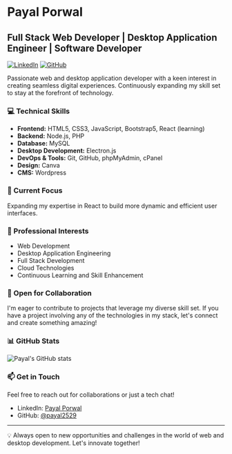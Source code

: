 # Payal Porwal
## Full Stack Web Developer | Desktop Application Engineer | Software Developer

[![LinkedIn](https://img.shields.io/badge/LinkedIn-Connect-blue)](https://www.linkedin.com/in/payal-porwal-6428341b0)
[![GitHub](https://img.shields.io/badge/GitHub-Follow-181717)](https://github.com/payal2529)

Passionate web and desktop application developer with a keen interest in creating seamless digital experiences. Continuously expanding my skill set to stay at the forefront of technology.

### 💻 Technical Skills
- **Frontend:** HTML5, CSS3, JavaScript, Bootstrap5, React (learning)
- **Backend:** Node.js, PHP
- **Database:** MySQL
- **Desktop Development:** Electron.js
- **DevOps & Tools:** Git, GitHub, phpMyAdmin, cPanel
- **Design:** Canva
- **CMS:** Wordpress

### 🚀 Current Focus
Expanding my expertise in React to build more dynamic and efficient user interfaces.

### 🌟 Professional Interests
- Web Development
- Desktop Application Engineering
- Full Stack Development
- Cloud Technologies
- Continuous Learning and Skill Enhancement

### 🤝 Open for Collaboration
I'm eager to contribute to projects that leverage my diverse skill set. If you have a project involving any of the technologies in my stack, let's connect and create something amazing!

### 📊 GitHub Stats
![Payal's GitHub stats](https://github-readme-stats.vercel.app/api?username=payal2529&show_icons=true&theme=radical)

### 📫 Get in Touch
Feel free to reach out for collaborations or just a tech chat!

- LinkedIn: [Payal Porwal](https://www.linkedin.com/in/payal-porwal-6428341b0)
- GitHub: [@payal2529](https://github.com/payal2529)

---

💡 Always open to new opportunities and challenges in the world of web and desktop development. Let's innovate together!
